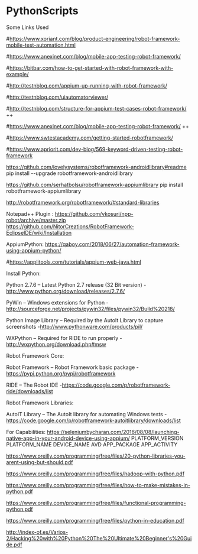 # PythonScripts

Some Links Used

#https://www.xoriant.com/blog/product-engineering/robot-framework-mobile-test-automation.html

#https://www.anexinet.com/blog/mobile-app-testing-robot-framework/

#https://bitbar.com/how-to-get-started-with-robot-framework-with-example/

#http://testnblog.com/appium-up-running-with-robot-framework/

#http://testnblog.com/uiautomatorviewer/

#http://testnblog.com/structure-for-appium-test-cases-robot-framework/  ++

#https://www.anexinet.com/blog/mobile-app-testing-robot-framework/       ++

#https://www.swtestacademy.com/getting-started-robotframework/

#https://www.apriorit.com/dev-blog/569-keyword-driven-testing-robot-framework

https://github.com/lovelysystems/robotframework-androidlibrary#readme
pip install --upgrade robotframework-androidlibrary

https://github.com/serhatbolsu/robotframework-appiumlibrary
pip install robotframework-appiumlibrary

http://robotframework.org/robotframework/#standard-libraries

Notepad++ Plugin :  https://github.com/vkosuri/npp-robot/archive/master.zip
https://github.com/NitorCreations/RobotFramework-EclipseIDE/wiki/Installation


AppiumPython: https://qaboy.com/2018/06/27/automation-framework-using-appium-python/

#https://applitools.com/tutorials/appium-web-java.html

Install Python:

Python 2.7.6 – Latest Python 2.7 release (32 Bit version) -http://www.python.org/download/releases/2.7.6/

PyWin – Windows extensions for Python  -http://sourceforge.net/projects/pywin32/files/pywin32/Build%20218/

Python Image Library – Required by the AutoIt Library to capture screenshots -http://www.pythonware.com/products/pil/

WXPython – Required for RIDE to run properly -http://wxpython.org/download.php#msw

Robot Framework Core:

Robot Framework – Robot Framework basic package -https://pypi.python.org/pypi/robotframework

RIDE – The Robot IDE -https://code.google.com/p/robotframework-ride/downloads/list

Robot Framework Libraries:

AutoIT Library – The AutoIt library for automating Windows tests -https://code.google.com/p/robotframework-autoitlibrary/downloads/list

For Capabilities: https://seleniumbycharan.com/2016/08/08/launching-native-app-in-your-android-device-using-appium/
PLATFORM_VERSION 
PLATFORM_NAME
DEVICE_NAME
AVD
APP_PACKAGE
APP_ACTIVITY

https://www.oreilly.com/programming/free/files/20-python-libraries-you-arent-using-but-should.pdf

https://www.oreilly.com/programming/free/files/hadoop-with-python.pdf

https://www.oreilly.com/programming/free/files/how-to-make-mistakes-in-python.pdf

https://www.oreilly.com/programming/free/files/functional-programming-python.pdf

https://www.oreilly.com/programming/free/files/python-in-education.pdf

http://index-of.es/Varios-2/Hacking%20with%20Python%20The%20Ultimate%20Beginner's%20Guide.pdf
